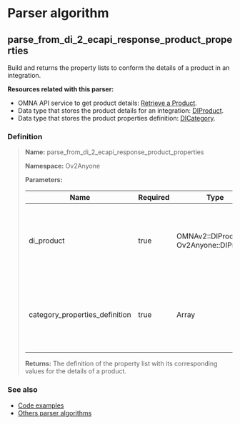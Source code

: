 # Parser algorithm
 
## parse_from_di_2_ecapi_response_product_properties

Build and returns the property lists to conform the details of a product in an integration.

**Resources related with this parser:**

* OMNA API service to get product details: [Retrieve a Product](//cenit-io.github.io/eCapi/api-spec/index.html#operation/get_product_beta_).
* Data type that stores the product details for an integration: [DIProduct](../data-types/DIProduct.md).
* Data type that stores the product properties definition: [DICategory](../data-types/DICategory.md).
    
### Definition

> **Name:** parse_from_di_2_ecapi_response_product_properties
> 
> **Namespace:** Ov2Anyone
>
> **Parameters:**
> 
> | Name | Required | Type | Description |
> | ---- | -------- | ---- | ----------- |
> | di_product | true | OMNAv2::DIProduct \| Ov2Anyone::DIProduct | Contains the [DIProduct](../data-types/DIProduct.md) record from which you will get the property values. |
> | category_properties_definition | true | Array | Contains the definition of properties for a product category ([DICategory](../data-types/DICategory.md) |
>
> **Returns:** The definition of the property list with its corresponding values ​​for the details of a product.

### See also
* [Code examples](https://cenit.io/algorithm?f[name][40703][o]=is&f[name][40703][v]=parse_from_di_2_ecapi_response_product_properties&f[namespace][40840][o]=starts_with&f[namespace][40840][v]=Ov2)
* [Others parser algorithms](overview?id=parse_from_di_2_ecapi_response_product_properties)